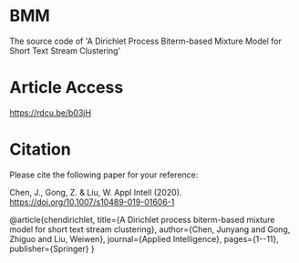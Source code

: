 # BMM

The source code of 'A Dirichlet Process Biterm-based Mixture Model for Short Text Stream Clustering'

# Article Access

https://rdcu.be/b03jH

# Citation

Please cite the following paper for your reference:

Chen, J., Gong, Z. & Liu, W. Appl Intell (2020). https://doi.org/10.1007/s10489-019-01606-1


@article{chendirichlet,
  title={A Dirichlet process biterm-based mixture model for short text stream clustering},
  author={Chen, Junyang and Gong, Zhiguo and Liu, Weiwen},
  journal={Applied Intelligence},
  pages={1--11},
  publisher={Springer}
}

